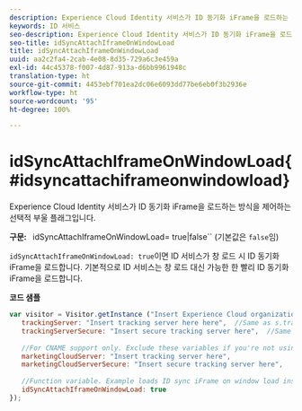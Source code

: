 ```yaml
---
description: Experience Cloud Identity 서비스가 ID 동기화 iFrame을 로드하는 방식을 제어하는 선택적 부울 플래그입니다.
keywords: ID 서비스
seo-description: Experience Cloud Identity 서비스가 ID 동기화 iFrame을 로드하는 방식을 제어하는 선택적 부울 플래그입니다.
seo-title: idSyncAttachIframeOnWindowLoad
title: idSyncAttachIframeOnWindowLoad
uuid: aa2c2fa4-2cab-4e08-8d35-729a6c3e459a
exl-id: 44c45378-f007-4d87-913a-d6bb9961948c
translation-type: ht
source-git-commit: 4453ebf701ea2dc06e6093dd77be6eb0f3b2936e
workflow-type: ht
source-wordcount: '95'
ht-degree: 100%

---
```


# idSyncAttachIframeOnWindowLoad{#idsyncattachiframeonwindowload}

Experience Cloud Identity 서비스가 ID 동기화 iFrame을 로드하는 방식을 제어하는 선택적 부울 플래그입니다.

**구문:** ` `idSyncAttachIframeOnWindowLoad= true|false`` (기본값은 `false`임)

`idSyncAttachIframeOnWindowLoad: true`이면 ID 서비스가 창 로드 시 ID 동기화 iFrame을 로드합니다. 기본적으로 ID 서비스는 창 로드 대신 가능한 한 빨리 ID 동기화 iFrame을 로드합니다.

**코드 샘플**

```js
var visitor = Visitor.getInstance ("Insert Experience Cloud organization ID here",{ 
   trackingServer: "Insert tracking server here here",  //Same as s.trackingServer 
   trackingServerSecure: "Insert secure tracking server here",  //Same as s.trackingServerSecure 
 
   //For CNAME support only. Exclude these variables if you're not using CNAME 
   marketingCloudServer: "Insert tracking server here", 
   marketingCloudServerSecure: "Insert secure tracking server here", 
 
   //Function variable. Example loads ID sync iFrame on window load instad of ASAP. 
   idSyncAttachIframeOnWindowLoad: true 
});
```
